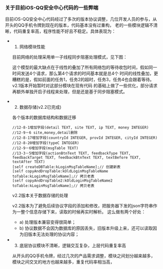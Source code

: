 ### 关于目前iOS-QQ安全中心代码的一些弊端

  目前iOS-QQ安全中心代码经过了多次的版本协议调整，几位开发人员的参与，从开头的QQ手机令牌到现在的版本，代码基本没有过重构，
老的一些模块逻辑不清晰，代码重复率高，程序性能不好且不稳定。具体表现为：

  * 1) 网络模块性能
    
    目前网络的处理采用单一子线程同步阻塞处理模式，见下图：

    
    这个模型的最大缺点在于线性的叠加了所有网络包的等待收包时间，假如同一时间发送4个请求，那么第4个请求的时间基本就是总4个
时间的线性叠加，更糟糕的是，假如前面的任务1，任务2的超时，任务3，任务4也会跟着等待。v2.1版本开始暂时对这部分模块在现有代码
的基础上做了一些优化，部分请求再额外单独开启子线程来处理，但是还是基于同步阻塞模式。

  * 2) 数据存储(v2.2已完成)
    
    各个版本的数据库结构和数据迁移
    
    
    
        //12-8-1增加字段(detail TEXT, site TEXT, ip TEXT, money INTEGER)
        //12-9－6 site,money,detail删除
        //12-8-17增加字段(countryId INTEGER, provId INTEGER, cityId INTEGER)
        //12-8-20增加字段(typeC INTEGER)
        //12-9－6增加字段(msgTable TEXT)
        //13-3－5增加字段(actionBtnText TEXT, feedbackType TEXT, feedbackTarget TEXT, feedbackBtnText TEXT, textBefore TEXT, textAfter TEXT)
        [self createDBTable:kLoginMsgTableName];// 创建新表
        [self copyAndDropTable:kOldLoginMsgTableName toTable:kLoginMsgTableName];// 拷贝老表
        [self copyAndDropTable2:kOldLoginMsgTableName2 toTable:kLoginMsgTableName];// 拷贝老表

    v2.2版本关于数据存储的处理
    
    
    
    v2.2版本为了避免后续协议字段的添加和修改，把服务器下发的json字符串作为一整个信息存储下来，读取的时候再实时解析。
    这么做有两个好处：
      * a) 处理版本兼容变得很简单；
      * b) 协议数据不会因为数据库的原因丢失，旧版本升级上来，还可以读取因为旧版本无法处理的协议内容；

  * 3) 底层协议模块不清晰，逻辑交互复杂，上层代码重复率高

    从开头的QQ手机令牌，经过几次的产品需求调整，模块之间划分越来越多，模块之间交叉的地方也越来越多，重复代码率相当高，










